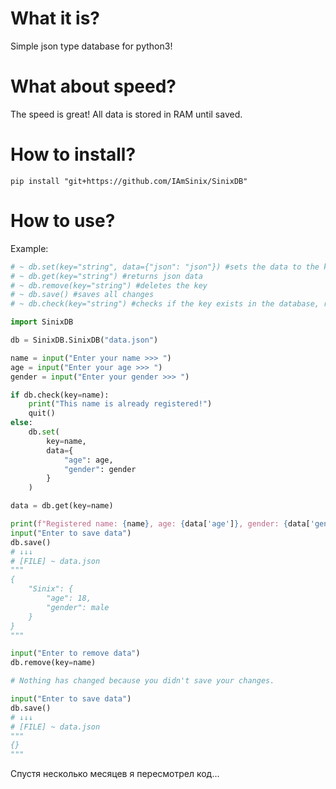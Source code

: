 # What it is?
Simple json type database for python3!

# What about speed?
The speed is great! All data is stored in RAM until saved.

# How to install?
```shell
pip install "git+https://github.com/IAmSinix/SinixDB"
```

# How to use?
Example:
```python
# ~ db.set(key="string", data={"json": "json"}) #sets the data to the key
# ~ db.get(key="string") #returns json data
# ~ db.remove(key="string") #deletes the key
# ~ db.save() #saves all changes
# ~ db.check(key="string") #checks if the key exists in the database, returns True or False

import SinixDB

db = SinixDB.SinixDB("data.json")

name = input("Enter your name >>> ")
age = input("Enter your age >>> ")
gender = input("Enter your gender >>> ")

if db.check(key=name):
    print("This name is already registered!")
    quit()
else:
    db.set(
        key=name,
        data={
            "age": age,
            "gender": gender
        }
    )

data = db.get(key=name)

print(f"Registered name: {name}, age: {data['age']}, gender: {data['gender']}")
input("Enter to save data")
db.save()
# ↓↓↓
# [FILE] ~ data.json
"""
{
    "Sinix": {
        "age": 18,
        "gender": male
    }
}
"""

input("Enter to remove data")
db.remove(key=name)

# Nothing has changed because you didn't save your changes.

input("Enter to save data")
db.save()
# ↓↓↓
# [FILE] ~ data.json
"""
{}
"""

```

Спустя несколько месяцев я пересмотрел код...
